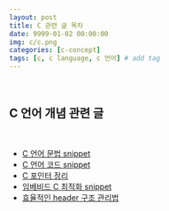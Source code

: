 ```yaml
---
layout: post
title: C 관련 글 목차
date: 9999-01-02 00:00:00
img: c/c.png
categories: [c-concept] 
tags: [c, c language, c 언어] # add tag
---
```


<br>

## **C 언어 개념 관련 글**

<br>

- [C 언어 문법 snippet](https://gaussian37.github.io/c-concept-syntax_snippet/)
- [C 언어 코드 snippet](https://gaussian37.github.io/c-concept-code_snippet/)
- [C 포인터 정리]()
- [임베비드 C 최적화 snippet](https://gaussian37.github.io/c-concept-embedded_optimization/)
- [효율적인 header 구조 관리법](https://gaussian37.github.io/c-concept-header_structure/)